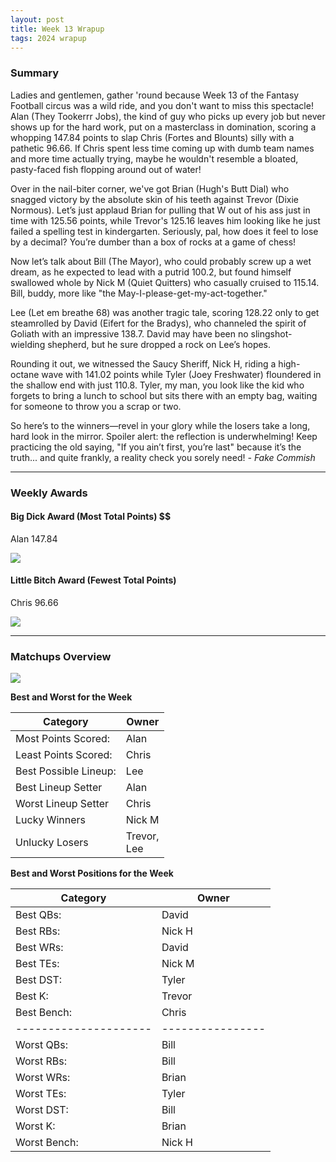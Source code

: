 ```yaml
---
layout: post
title: Week 13 Wrapup
tags: 2024 wrapup
---
```


### Summary
Ladies and gentlemen, gather 'round because Week 13 of the Fantasy Football circus was a wild ride, and you don't want to miss this spectacle! Alan (They Tookerrr Jobs), the kind of guy who picks up every job but never shows up for the hard work, put on a masterclass in domination, scoring a whopping 147.84 points to slap Chris (Fortes and Blounts) silly with a pathetic 96.66. If Chris spent less time coming up with dumb team names and more time actually trying, maybe he wouldn't resemble a bloated, pasty-faced fish flopping around out of water!

Over in the nail-biter corner, we've got Brian (Hugh's Butt Dial) who snagged victory by the absolute skin of his teeth against Trevor (Dixie Normous). Let’s just applaud Brian for pulling that W out of his ass just in time with 125.56 points, while Trevor's 125.16 leaves him looking like he just failed a spelling test in kindergarten. Seriously, pal, how does it feel to lose by a decimal? You’re dumber than a box of rocks at a game of chess!

Now let’s talk about Bill (The Mayor), who could probably screw up a wet dream, as he expected to lead with a putrid 100.2, but found himself swallowed whole by Nick M (Quiet Quitters) who casually cruised to 115.14. Bill, buddy, more like "the May-I-please-get-my-act-together." 

Lee (Let em breathe 68) was another tragic tale, scoring 128.22 only to get steamrolled by David (Eifert for the Bradys), who channeled the spirit of Goliath with an impressive 138.7. David may have been no slingshot-wielding shepherd, but he sure dropped a rock on Lee’s hopes. 

Rounding it out, we witnessed the Saucy Sheriff, Nick H, riding a high-octane wave with 141.02 points while Tyler (Joey Freshwater) floundered in the shallow end with just 110.8. Tyler, my man, you look like the kid who forgets to bring a lunch to school but sits there with an empty bag, waiting for someone to throw you a scrap or two.

So here’s to the winners—revel in your glory while the losers take a long, hard look in the mirror. Spoiler alert: the reflection is underwhelming! Keep practicing the old saying, "If you ain’t first, you’re last" because it’s the truth... and quite frankly, a reality check you sorely need!  *- Fake Commish*

___

### Weekly Awards

#### Big Dick Award (Most Total Points) $$
Alan 147.84 

![](https://media2.giphy.com/media/pOcSeSyaWdn300TiA1/giphy.gif?cid=3aa7f812s3qu52rowpwydbrycz9xw4lyp01gywyd9k9ucvw3&ep=v1_gifs_search&rid=giphy.gif&ct=g)

#### Little Bitch Award (Fewest Total Points)
Chris 96.66 

![](https://media4.giphy.com/media/l0JLUZQIYI0ephYIw/giphy.gif?cid=3aa7f8122d5j2439tj5s2ij2ts6jnomiiv0c08maoefguizl&ep=v1_gifs_search&rid=giphy.gif&ct=g)


___

### Matchups Overview

![](../assets/img/matchup_2024-13.png)


**Best and Worst for the Week**


| Category              | Owner            |
|-----------------------|------------------|
| Most Points Scored:   | Alan             |
| Least Points Scored:  | Chris            |
| Best Possible Lineup: | Lee              |
| Best Lineup Setter    | Alan             |
| Worst Lineup Setter   | Chris            |
| Lucky Winners         | Nick M           |
| Unlucky Losers        | Trevor,<br />Lee |


**Best and Worst Positions for the Week**


| Category              | Owner            |
|-----------------------|------------------|
| Best QBs:             | David            |
| Best RBs:             | Nick H           |
| Best WRs:             | David            |
| Best TEs:             | Nick M           |
| Best DST:             | Tyler            |
| Best K:               | Trevor           |
| Best Bench:           | Chris            |
| --------------------- | ---------------- |
| Worst QBs:            | Bill             |
| Worst RBs:            | Bill             |
| Worst WRs:            | Brian            |
| Worst TEs:            | Tyler            |
| Worst DST:            | Bill             |
| Worst K:              | Brian            |
| Worst Bench:          | Nick H           |

